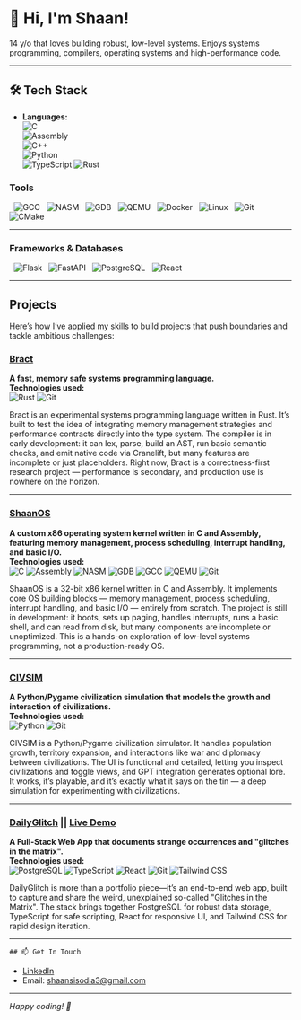 # 👋 Hi, I'm Shaan! 

14 y/o that loves building robust, low-level systems. Enjoys systems programming, compilers, operating systems and high-performance code.

---

## 🛠️ Tech Stack

- **Languages:**  
  ![C](https://img.shields.io/badge/C-00599C?style=flat&logo=c&logoColor=white)  
    ![Assembly](https://img.shields.io/badge/Assembly-6E4C13?style=flat&logo=gnu&logoColor=white)  
      ![C++](https://img.shields.io/badge/C++-00599C?style=flat&logo=c%2B%2B&logoColor=white)  
        ![Python](https://img.shields.io/badge/Python-3776AB?style=flat&logo=python&logoColor=white)  
          ![TypeScript](https://img.shields.io/badge/TypeScript-3178C6?style=flat&logo=typescript&logoColor=white)
            ![Rust](https://img.shields.io/badge/Rust-000000?style=flat&logo=rust&logoColor=white)

### **Tools**
&nbsp;&nbsp;![GCC](https://img.shields.io/badge/GCC-00599C?style=flat&logo=gnu&logoColor=white)
&nbsp; ![NASM](https://img.shields.io/badge/NASM-4B6C4B?style=flat&logo=gnubash&logoColor=white)
&nbsp; ![GDB](https://img.shields.io/badge/GDB-000000?style=flat&logo=gnubash&logoColor=white)
&nbsp; ![QEMU](https://img.shields.io/badge/QEMU-FF6600?style=flat&logo=qemu&logoColor=white)
&nbsp; ![Docker](https://img.shields.io/badge/Docker-2496ED?style=flat&logo=docker&logoColor=white)
&nbsp; ![Linux](https://img.shields.io/badge/Linux-FCC624?style=flat&logo=linux&logoColor=black)
&nbsp; ![Git](https://img.shields.io/badge/Git-F05032?style=flat&logo=git&logoColor=white)
&nbsp; ![CMake](https://img.shields.io/badge/CMake-064F8C?style=flat&logo=cmake&logoColor=white)

---

### **Frameworks & Databases**
&nbsp;&nbsp;![Flask](https://img.shields.io/badge/Flask-000000?style=flat&logo=flask&logoColor=white)
&nbsp; ![FastAPI](https://img.shields.io/badge/FastAPI-009688?style=flat&logo=fastapi&logoColor=white)
&nbsp; ![PostgreSQL](https://img.shields.io/badge/PostgreSQL-4169E1?style=flat&logo=postgresql&logoColor=white)
&nbsp; ![React](https://img.shields.io/badge/React-20232A?style=flat&logo=react&logoColor=61DAFB)

   ---

## Projects

Here’s how I’ve applied my skills to build projects that push boundaries and tackle ambitious challenges:

### [Bract](https://github.com/101shaan/Bract)
**A fast, memory safe systems programming language.**  
**Technologies used:**  
![Rust](https://img.shields.io/badge/Rust-000000?style=flat&logo=rust&logoColor=white)
![Git](https://img.shields.io/badge/Git-F05032?style=flat&logo=git&logoColor=white)

Bract is an experimental systems programming language written in Rust. It’s built to test the idea of integrating memory management strategies and performance contracts directly into the type system. The compiler is in early development: it can lex, parse, build an AST, run basic semantic checks, and emit native code via Cranelift, but many features are incomplete or just placeholders. Right now, Bract is a correctness-first research project — performance is secondary, and production use is nowhere on the horizon.

---

### [ShaanOS](https://github.com/101shaan/ShaanOS)
**A custom x86 operating system kernel written in C and Assembly, featuring memory management, process scheduling, interrupt handling, and basic I/O.**  
**Technologies used:**  
![C](https://img.shields.io/badge/C-00599C?style=flat&logo=c&logoColor=white)
![Assembly](https://img.shields.io/badge/Assembly-6E4C13?style=flat&logo=gnu&logoColor=white)
![NASM](https://img.shields.io/badge/NASM-4B6C4B?style=flat&logo=gnubash&logoColor=white)
![GDB](https://img.shields.io/badge/GDB-000000?style=flat&logo=gnubash&logoColor=white)
![GCC](https://img.shields.io/badge/GCC-00599C?style=flat&logo=gnu&logoColor=white)
![QEMU](https://img.shields.io/badge/QEMU-FF6600?style=flat&logo=qemu&logoColor=white)
![Git](https://img.shields.io/badge/Git-F05032?style=flat&logo=git&logoColor=white)

ShaanOS is a 32-bit x86 kernel written in C and Assembly. It implements core OS building blocks — memory management, process scheduling, interrupt handling, and basic I/O — entirely from scratch. The project is still in development: it boots, sets up paging, handles interrupts, runs a basic shell, and can read from disk, but many components are incomplete or unoptimized. This is a hands-on exploration of low-level systems programming, not a production-ready OS.

---

### [CIVSIM](https://github.com/101shaan/CIVSIM)
**A Python/Pygame civilization simulation that models the growth and interaction of civilizations.**  
**Technologies used:**  
![Python](https://img.shields.io/badge/Python-3776AB?style=flat&logo=python&logoColor=white)
![Git](https://img.shields.io/badge/Git-F05032?style=flat&logo=git&logoColor=white)

CIVSIM is a Python/Pygame civilization simulator. It handles population growth, territory expansion, and interactions like war and diplomacy between civilizations. The UI is functional and detailed, letting you inspect civilizations and toggle views, and GPT integration generates optional lore. It works, it’s playable, and it’s exactly what it says on the tin — a deep simulation for experimenting with civilizations.

---

### [DailyGlitch](https://github.com/101shaan/DailyGlitch)    ||    [Live Demo](https://dailyglitch.org)
**A Full-Stack Web App that documents strange occurrences and "glitches in the matrix".**  
**Technologies used:**  
![PostgreSQL](https://img.shields.io/badge/PostgreSQL-4169E1?style=flat&logo=postgresql&logoColor=white)
![TypeScript](https://img.shields.io/badge/TypeScript-3178C6?style=flat&logo=typescript&logoColor=white)
![React](https://img.shields.io/badge/React-20232A?style=flat&logo=react&logoColor=61DAFB)
![Git](https://img.shields.io/badge/Git-F05032?style=flat&logo=git&logoColor=white)
![Tailwind CSS](https://img.shields.io/badge/TailwindCSS-38B2AC?style=flat&logo=tailwindcss&logoColor=white)

DailyGlitch is more than a portfolio piece—it’s an end-to-end web app, built to capture and share the weird, unexplained so-called "Glitches in the Matrix". The stack brings together PostgreSQL for robust data storage, TypeScript for safe scripting, React for responsive UI, and Tailwind CSS for rapid design iteration.

---
    ## 📫 Get In Touch

  - [LinkedIn]([https://www.linkedin.com/in/your-linkedin](https://www.linkedin.com/in/shaan-sisodia-2810962ab/?trk=people-guest_people_search-card&originalSubdomain=uk))   
  - Email: shaansisodia3@gmail.com

   ---

  *Happy coding! 🚀*
